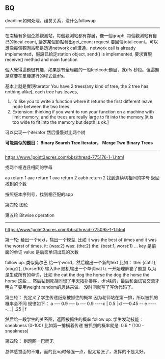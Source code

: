## BQ

deadline如何处理，组员关系，没什么followup





------

在南極有多個企鵝觀測站，每個觀測站都有鄰居，像一個graph, 每個觀測站有自己的local count, 給定某個節點發出get_count request 要回傳total count。可以想像每個觀測站都是透過network call溝通，network call is already implemented，假設已給定station object, send() is implemented, 要求實現receive() method and main function

個人覺得這題很有趣，如果是有全局觀的一般leetcode題目，就dfs 秒殺。但這題是寫要在單機運行的程式做dfs。



基本上就是實現iterator
You have 2 trees(any kind of tree, the 2 tree has nothing alike), each tree has leaves,

1. I'd like you to write a function where it returns the first different leave node between the two trees.
2. Extension: thinking if you want to run your function on ‍‍‍‌‌‍‌‌‌‍‍‌‍‍‍‍‌‌a machine with limit memory, and the trees are really large to fit into the memory.[it is too wide to fit into the memory but depth is ok.]

可以实现一个iterator 然后慢慢对比两个树

**可能类似的题目： Binary Search Tree Iterator， Merge Two Binary Trees**

------

https://www.1point3acres.com/bbs/thread-775176-1-1.html

找两个相连且相同的字母

aa return 1
aac return 1
aaa return 2
aabb return 2
找到连续切相同的字母 返回找到的个数

按照版本序列号，找到相匹配的app

第四轮 图论

第五轮 Bitwis‍‍‍‌‌‍‌‌‌‍‍‌‍‍‍‍‌‌e operation

------

https://www.1point3acres.com/bbs/thread-775095-1-1.html

第一轮:
给出一个text，输出一个模型.
比如 it was the best of times and it was the worst of times.
it: {was:2}
was: {the:2}
the: {best:1, worst:1}
...
key 是前面的单词
value 是后面单词出现的次数

follow up:
类似吴尔巴
给一个word，然后输出一个新的text
比如：
the: {cat:1}, {dog:2}, {horse:10}
输入the 随机输出一个单词cat
lz 一开始理解错了题意 以为是生成所有的单词，比如
the cat the dog the horse the dog the horse the horse 这些....
然后钻到死胡同想了半天拓扑排序，dfs啥的，最后和面试官交流才明白了要用weight random的思路来做。
没时间就写了写伪代码了。



第三轮：
先定义了学生传递纸条被抓住的概率
因为老师站在第一排，所以被抓的概率会不同
规律如下：
a --- 0.9 --- b --- 0.9 ----c
|
0.5
|
d ---0.45 -- e -----...
|
.25
|
f

然后给一段学生的关系图，返回被抓住的概率
follow up:
学生发动技能：sneakness  (0-100)
比如第一排横着传递 被抓到的概率就是:  0.9 * (100 - sneakness)

第四轮：
刷题网一巴而无


总体感觉面的不难，面的比ng时候强一点，但太紧张了，发挥的不是太好。